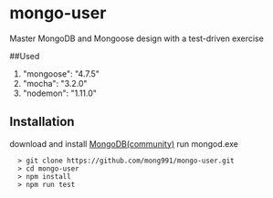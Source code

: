 # mongo-user

Master MongoDB and Mongoose design with a test-driven exercise


##Used
1. "mongoose": "4.7.5"
2. "mocha": "3.2.0"
3. "nodemon": "1.11.0"


## Installation
  download and install [MongoDB(community)](https://www.mongodb.com/download-center?jmp=nav#community)
  run mongod.exe
```
  > git clone https://github.com/mong991/mongo-user.git
  > cd mongo-user
  > npm install
  > npm run test
```
